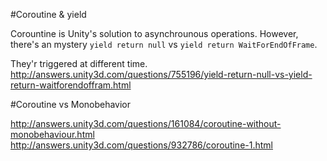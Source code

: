 #Coroutine & yield

Corountine is Unity's solution to asynchrounous operations. However, there's an mystery `yield return null` vs `yield return WaitForEndOfFrame`.

They'r triggered at different time. http://answers.unity3d.com/questions/755196/yield-return-null-vs-yield-return-waitforendoffram.html

#Coroutine vs Monobehavior

http://answers.unity3d.com/questions/161084/coroutine-without-monobehaviour.html
http://answers.unity3d.com/questions/932786/coroutine-1.html